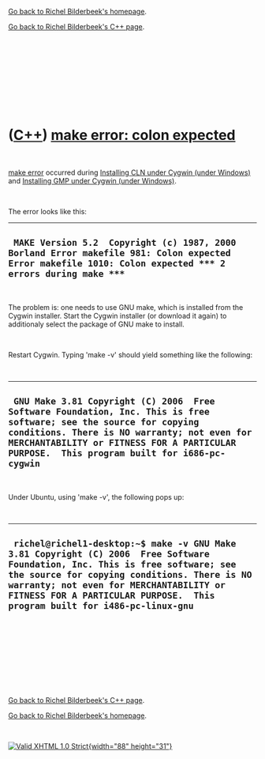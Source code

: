 [Go back to Richel Bilderbeek's homepage](index.htm).

[Go back to Richel Bilderbeek's C++ page](Cpp.htm).

 

 

 

 

 

([C++](Cpp.htm)) [make error: colon expected](CppMakeErrorColonExpected.htm)
============================================================================

 

[make error](CppMakeError.htm) occurred during [Installing CLN under
Cygwin (under Windows)](CppClnInstallCygwin.htm) and [Installing GMP
under Cygwin (under Windows)](CppGmpInstallCygwin.htm).

 

The error looks like this:

  -----------------------------------------------------------------------------------------------------------------------------------------------------------
  ` MAKE Version 5.2  Copyright (c) 1987, 2000 Borland Error makefile 981: Colon expected Error makefile 1010: Colon expected *** 2 errors during make ***`
  -----------------------------------------------------------------------------------------------------------------------------------------------------------

 

The problem is: one needs to use GNU make, which is installed from the
Cygwin installer. Start the Cygwin installer (or download it again) to
additionaly select the package of GNU make to install.

 

Restart Cygwin. Typing 'make -v' should yield something like the
following:

 

  ------------------------------------------------------------------------------------------------------------------------------------------------------------------------------------------------------------------------------------------------------------------
  ` GNU Make 3.81 Copyright (C) 2006  Free Software Foundation, Inc. This is free software; see the source for copying conditions. There is NO warranty; not even for MERCHANTABILITY or FITNESS FOR A PARTICULAR PURPOSE.  This program built for i686-pc-cygwin`
  ------------------------------------------------------------------------------------------------------------------------------------------------------------------------------------------------------------------------------------------------------------------

 

Under Ubuntu, using 'make -v', the following pops up:

 

  -------------------------------------------------------------------------------------------------------------------------------------------------------------------------------------------------------------------------------------------------------------------------------------------------------
  ` richel@richel1-desktop:~$ make -v GNU Make 3.81 Copyright (C) 2006  Free Software Foundation, Inc. This is free software; see the source for copying conditions. There is NO warranty; not even for MERCHANTABILITY or FITNESS FOR A PARTICULAR PURPOSE.  This program built for i486-pc-linux-gnu`
  -------------------------------------------------------------------------------------------------------------------------------------------------------------------------------------------------------------------------------------------------------------------------------------------------------

 

 

 

 

 

[Go back to Richel Bilderbeek's C++ page](Cpp.htm).

[Go back to Richel Bilderbeek's homepage](index.htm).

 

[![Valid XHTML 1.0 Strict](valid-xhtml10.png){width="88"
height="31"}](http://validator.w3.org/check?uri=referer)
